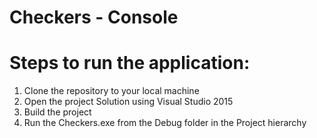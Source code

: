 # Checkers - Console

# Steps to run the application:

1. Clone the repository to your local machine
2. Open the project Solution using Visual Studio 2015
3. Build the project
4. Run the Checkers.exe from the Debug folder in the Project hierarchy
